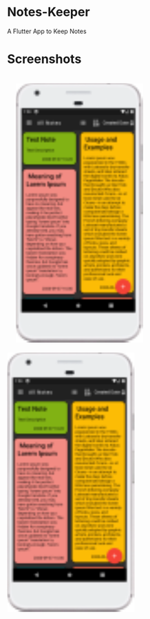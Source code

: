 # Notes-Keeper
A Flutter App to Keep Notes

# Screenshots
<img src='screenshots/screenshot1.png' style='padding:20px' height='600rem'>&nbsp;&nbsp;&nbsp;&nbsp;&nbsp;&nbsp;&nbsp;&nbsp;&nbsp;&nbsp;&nbsp;&nbsp;&nbsp;&nbsp;&nbsp;<img src='screenshots/screenshot1.png' height='600rem'>


